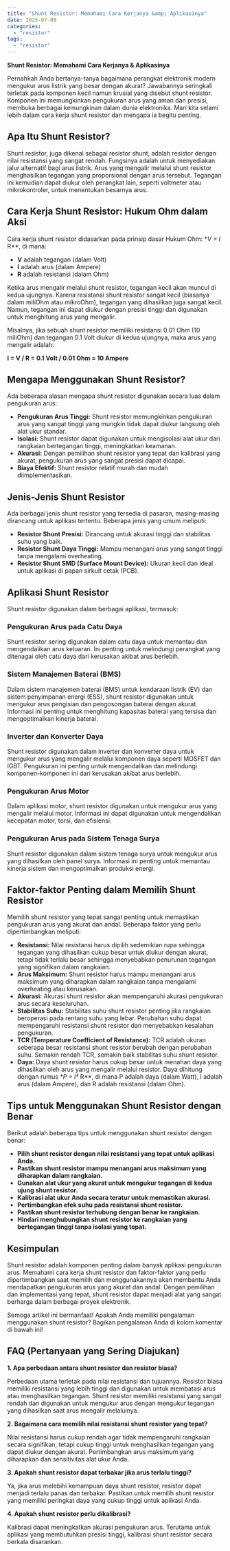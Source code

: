 ```yaml
---
title: "Shunt Resistor: Memahami Cara Kerjanya &amp; Aplikasinya"
date: 2025-07-08
categories: 
  - "resistor"
tags: 
  - "resistor"
---
```


**Shunt Resistor: Memahami Cara Kerjanya & Aplikasinya**

Pernahkah Anda bertanya-tanya bagaimana perangkat elektronik modern mengukur arus listrik yang besar dengan akurat? Jawabannya seringkali terletak pada komponen kecil namun krusial yang disebut shunt resistor. Komponen ini memungkinkan pengukuran arus yang aman dan presisi, membuka berbagai kemungkinan dalam dunia elektronika. Mari kita selami lebih dalam cara kerja shunt resistor dan mengapa ia begitu penting.

## Apa Itu Shunt Resistor?

Shunt resistor, juga dikenal sebagai resistor shunt, adalah resistor dengan nilai resistansi yang sangat rendah. Fungsinya adalah untuk menyediakan jalur alternatif bagi arus listrik. Arus yang mengalir melalui shunt resistor menghasilkan tegangan yang proporsional dengan arus tersebut. Tegangan ini kemudian dapat diukur oleh perangkat lain, seperti voltmeter atau mikrokontroler, untuk menentukan besarnya arus.

## Cara Kerja Shunt Resistor: Hukum Ohm dalam Aksi

Cara kerja shunt resistor didasarkan pada prinsip dasar Hukum Ohm: \*_V = I_ R\*\*, di mana:

- **V** adalah tegangan (dalam Volt)
- **I** adalah arus (dalam Ampere)
- **R** adalah resistansi (dalam Ohm)

Ketika arus mengalir melalui shunt resistor, tegangan kecil akan muncul di kedua ujungnya. Karena resistansi shunt resistor sangat kecil (biasanya dalam miliOhm atau mikroOhm), tegangan yang dihasilkan juga sangat kecil. Namun, tegangan ini dapat diukur dengan presisi tinggi dan digunakan untuk menghitung arus yang mengalir.

Misalnya, jika sebuah shunt resistor memiliki resistansi 0.01 Ohm (10 miliOhm) dan tegangan 0.1 Volt diukur di kedua ujungnya, maka arus yang mengalir adalah:

**I = V / R = 0.1 Volt / 0.01 Ohm = 10 Ampere**

## Mengapa Menggunakan Shunt Resistor?

Ada beberapa alasan mengapa shunt resistor digunakan secara luas dalam pengukuran arus:

- **Pengukuran Arus Tinggi:** Shunt resistor memungkinkan pengukuran arus yang sangat tinggi yang mungkin tidak dapat diukur langsung oleh alat ukur standar.
- **Isolasi:** Shunt resistor dapat digunakan untuk mengisolasi alat ukur dari rangkaian bertegangan tinggi, meningkatkan keamanan.
- **Akurasi:** Dengan pemilihan shunt resistor yang tepat dan kalibrasi yang akurat, pengukuran arus yang sangat presisi dapat dicapai.
- **Biaya Efektif:** Shunt resistor relatif murah dan mudah diimplementasikan.

## Jenis-Jenis Shunt Resistor

Ada berbagai jenis shunt resistor yang tersedia di pasaran, masing-masing dirancang untuk aplikasi tertentu. Beberapa jenis yang umum meliputi:

- **Resistor Shunt Presisi:** Dirancang untuk akurasi tinggi dan stabilitas suhu yang baik.
- **Resistor Shunt Daya Tinggi:** Mampu menangani arus yang sangat tinggi tanpa mengalami overheating.
- **Resistor Shunt SMD (Surface Mount Device):** Ukuran kecil dan ideal untuk aplikasi di papan sirkuit cetak (PCB).

## Aplikasi Shunt Resistor

Shunt resistor digunakan dalam berbagai aplikasi, termasuk:

### Pengukuran Arus pada Catu Daya

Shunt resistor sering digunakan dalam catu daya untuk memantau dan mengendalikan arus keluaran. Ini penting untuk melindungi perangkat yang ditenagai oleh catu daya dari kerusakan akibat arus berlebih.

### Sistem Manajemen Baterai (BMS)

Dalam sistem manajemen baterai (BMS) untuk kendaraan listrik (EV) dan sistem penyimpanan energi (ESS), shunt resistor digunakan untuk mengukur arus pengisian dan pengosongan baterai dengan akurat. Informasi ini penting untuk menghitung kapasitas baterai yang tersisa dan mengoptimalkan kinerja baterai.

### Inverter dan Konverter Daya

Shunt resistor digunakan dalam inverter dan konverter daya untuk mengukur arus yang mengalir melalui komponen daya seperti MOSFET dan IGBT. Pengukuran ini penting untuk mengendalikan dan melindungi komponen-komponen ini dari kerusakan akibat arus berlebih.

### Pengukuran Arus Motor

Dalam aplikasi motor, shunt resistor digunakan untuk mengukur arus yang mengalir melalui motor. Informasi ini dapat digunakan untuk mengendalikan kecepatan motor, torsi, dan efisiensi.

### Pengukuran Arus pada Sistem Tenaga Surya

Shunt resistor digunakan dalam sistem tenaga surya untuk mengukur arus yang dihasilkan oleh panel surya. Informasi ini penting untuk memantau kinerja sistem dan mengoptimalkan produksi energi.

## Faktor-faktor Penting dalam Memilih Shunt Resistor

Memilih shunt resistor yang tepat sangat penting untuk memastikan pengukuran arus yang akurat dan andal. Beberapa faktor yang perlu dipertimbangkan meliputi:

- **Resistansi:** Nilai resistansi harus dipilih sedemikian rupa sehingga tegangan yang dihasilkan cukup besar untuk diukur dengan akurat, tetapi tidak terlalu besar sehingga menyebabkan penurunan tegangan yang signifikan dalam rangkaian.
- **Arus Maksimum:** Shunt resistor harus mampu menangani arus maksimum yang diharapkan dalam rangkaian tanpa mengalami overheating atau kerusakan.
- **Akurasi:** Akurasi shunt resistor akan mempengaruhi akurasi pengukuran arus secara keseluruhan.
- **Stabilitas Suhu:** Stabilitas suhu shunt resistor penting jika rangkaian beroperasi pada rentang suhu yang lebar. Perubahan suhu dapat mempengaruhi resistansi shunt resistor dan menyebabkan kesalahan pengukuran.
- **TCR (Temperature Coefficient of Resistance):** TCR adalah ukuran seberapa besar resistansi shunt resistor berubah dengan perubahan suhu. Semakin rendah TCR, semakin baik stabilitas suhu shunt resistor.
- **Daya:** Daya shunt resistor harus cukup besar untuk menahan daya yang dihasilkan oleh arus yang mengalir melalui resistor. Daya dihitung dengan rumus \*_P = I²_ R\*\*, di mana P adalah daya (dalam Watt), I adalah arus (dalam Ampere), dan R adalah resistansi (dalam Ohm).

## Tips untuk Menggunakan Shunt Resistor dengan Benar

Berikut adalah beberapa tips untuk menggunakan shunt resistor dengan benar:

- **Pilih shunt resistor dengan nilai resistansi yang tepat untuk aplikasi Anda.**
- **Pastikan shunt resistor mampu menangani arus maksimum yang diharapkan dalam rangkaian.**
- **Gunakan alat ukur yang akurat untuk mengukur tegangan di kedua ujung shunt resistor.**
- **Kalibrasi alat ukur Anda secara teratur untuk memastikan akurasi.**
- **Pertimbangkan efek suhu pada resistansi shunt resistor.**
- **Pastikan shunt resistor terhubung dengan benar ke rangkaian.**
- **Hindari menghubungkan shunt resistor ke rangkaian yang bertegangan tinggi tanpa isolasi yang tepat.**

## Kesimpulan

Shunt resistor adalah komponen penting dalam banyak aplikasi pengukuran arus. Memahami cara kerja shunt resistor dan faktor-faktor yang perlu dipertimbangkan saat memilih dan menggunakannya akan membantu Anda mendapatkan pengukuran arus yang akurat dan andal. Dengan pemilihan dan implementasi yang tepat, shunt resistor dapat menjadi alat yang sangat berharga dalam berbagai proyek elektronik.

Semoga artikel ini bermanfaat! Apakah Anda memiliki pengalaman menggunakan shunt resistor? Bagikan pengalaman Anda di kolom komentar di bawah ini!

## FAQ (Pertanyaan yang Sering Diajukan)

**1\. Apa perbedaan antara shunt resistor dan resistor biasa?**

Perbedaan utama terletak pada nilai resistansi dan tujuannya. Resistor biasa memiliki resistansi yang lebih tinggi dan digunakan untuk membatasi arus atau menghasilkan tegangan. Shunt resistor memiliki resistansi yang sangat rendah dan digunakan untuk mengukur arus dengan mengukur tegangan yang dihasilkan saat arus mengalir melaluinya.

**2\. Bagaimana cara memilih nilai resistansi shunt resistor yang tepat?**

Nilai resistansi harus cukup rendah agar tidak mempengaruhi rangkaian secara signifikan, tetapi cukup tinggi untuk menghasilkan tegangan yang dapat diukur dengan akurat. Pertimbangkan arus maksimum yang diharapkan dan sensitivitas alat ukur Anda.

**3\. Apakah shunt resistor dapat terbakar jika arus terlalu tinggi?**

Ya, jika arus melebihi kemampuan daya shunt resistor, resistor dapat menjadi terlalu panas dan terbakar. Pastikan untuk memilih shunt resistor yang memiliki peringkat daya yang cukup tinggi untuk aplikasi Anda.

**4\. Apakah shunt resistor perlu dikalibrasi?**

Kalibrasi dapat meningkatkan akurasi pengukuran arus. Terutama untuk aplikasi yang membutuhkan presisi tinggi, kalibrasi shunt resistor secara berkala disarankan.
